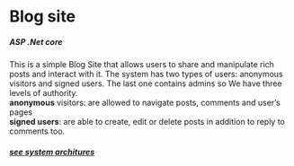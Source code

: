 # Blog site 
##### ASP .Net core
This is a simple Blog Site that allows users to share and manipulate rich posts and interact with it.
The system has two types of users: anonymous visitors and signed users. The last one contains admins so We have three levels of authority.<br/>
**anonymous**  visitors: are allowed to navigate posts, comments and user’s pages\
**signed users**: are able to create, edit or delete posts in addition to reply to comments too.
##### [see system architures](https://drive.google.com/file/d/1Z8DQuGfGRRX_ZGOCEKQZRGrNQTfWwtc0/view?usp=sharing)
